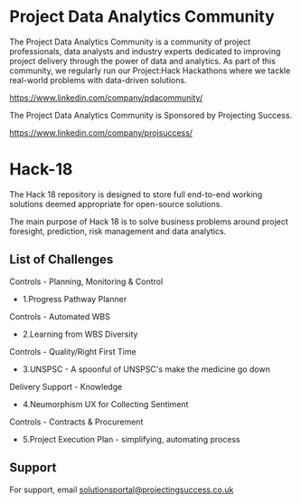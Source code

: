 # Project Data Analytics Community

The Project Data Analytics Community is a community of project professionals, data analysts and industry experts dedicated to improving project delivery through the power of data and analytics. As part of this community, we regularly run our Project:Hack Hackathons where we tackle real-world problems with data-driven solutions.

https://www.linkedin.com/company/pdacommunity/

The Project Data Analytics Community is Sponsored by Projecting Success.

https://www.linkedin.com/company/projsuccess/

# Hack-18

The Hack 18 repository is designed to store full end-to-end working solutions deemed appropriate for open-source solutions.

The main purpose of Hack 18 is to solve business problems around project foresight, prediction, risk management and data analytics.

## List of Challenges

Controls - Planning, Monitoring & Control
- 1.Progress Pathway Planner

Controls - Automated WBS
- 2.Learning from WBS Diversity

Controls - Quality/Right First Time
- 3.UNSPSC - A spoonful of UNSPSC's make the medicine go down

Delivery Support - Knowledge
- 4.Neumorphism UX for Collecting Sentiment

Controls - Contracts & Procurement
- 5.Project Execution Plan - simplifying, automating process

## Support

For support, email solutionsportal@projectingsuccess.co.uk
